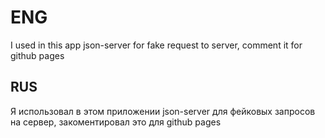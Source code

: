 # ENG

I used in this app json-server for fake request to server, comment it for github pages

## RUS

Я использовал в этом приложении json-server для фейковых запросов на сервер, закоментировал это для github pages
